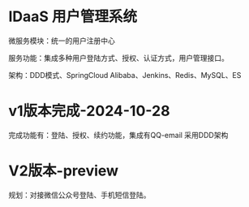 # IDaaS 用户管理系统

微服务模块：统一的用户注册中心

服务功能：集成多种用户登陆方式、授权、认证方式，用户管理接口。

架构：DDD模式、SpringCloud Alibaba、Jenkins、Redis、MySQL、ES

# v1版本完成-2024-10-28

完成功能有：登陆、授权、续约功能，集成有QQ-email 采用DDD架构

# V2版本-preview

规划：对接微信公众号登陆、手机短信登陆。
